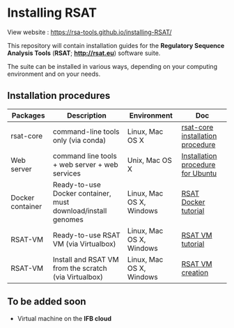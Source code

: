 # Installing RSAT

View website : https://rsa-tools.github.io/installing-RSAT/

This repository will contain installation guides for the **Regulatory Sequence Analysis Tools** (**RSAT**; **<http://rsat.eu>**) software suite. 

The suite can be installed in various ways, depending on your computing environment and on your needs. 

## Installation procedures

| Packages |  Description | Environment | Doc |
|-----------|---------------------------------------|---------------|--------------|
| rsat-core | command-line tools only (via conda) | Linux, Mac OS X | [rsat-core installation procedure](conda-install-rsat/bioconda-rsat-core.html)
| Web server | command line tools + web server + web services | Unix, Mac OS X | [Installation procedure for Ubuntu](unix-install-rsat/installing_RSAT_procedure.html) | 
| Docker container | Ready-to-use Docker container, must download/install genomes | Linux, Mac OS X, Windows | [RSAT Docker tutorial](RSAT-Docker/RSAT-Docker-tuto.html) |
| RSAT-VM | Ready-to-use RSAT VM (via Virtualbox) | Linux, Mac OS X, Windows | [RSAT VM tutorial](RSAT-VM/RSAT-VM_tuto.html) |
| RSAT-VM | Install and RSAT VM from the scratch (via Virtualbox) | Linux, Mac OS X, Windows | [RSAT VM creation](RSAT-VM/virtualbox_vm_creation.html) |


## To be added soon

- Virtual machine on the **IFB cloud**

